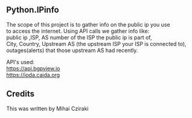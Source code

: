 <snippet>
  <content>

## Python.IPinfo

The scope of this project is to gather info on the public ip you use
<br>to access the internet. Using API calls we gather info like:
<br>public ip ,ISP, AS number of the ISP the public ip is part of,
<br>City, Country, Upstream AS (the upstream ISP your ISP is connected to),
<br>outages(alerts) that those upstream AS had recently.
 
API's used:
<br>https://api.bgpview.io 
<br>https://ioda.caida.org

  
## Credits
This was written by Mihai Cziraki
</content>
</snippet>
